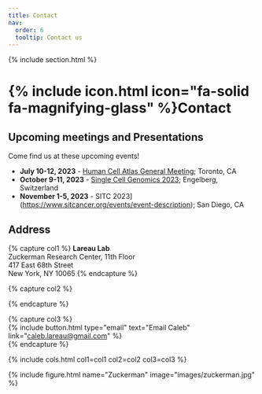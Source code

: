 ```yaml
---
title: Contact
nav:
  order: 6
  tooltip: Contact us
---
```


{% include section.html %}

# {% include icon.html icon="fa-solid fa-magnifying-glass" %}Contact

## Upcoming meetings and Presentations

Come find us at these upcoming events!

- <b>July 10-12, 2023</b> - [Human Cell Atlas General Meeting](https://events.humancellatlas.org/2023gm); Toronto, CA
- <b>October 9-11, 2023</b> - [Single Cell Genomics 2023](https://conferences.weizmann.ac.il/SCG2023/single-cell-genomics-2023); Engelberg, Switzerland
- <b>November 1-5, 2023</b> - SITC 2023](https://www.sitcancer.org/events/event-description); San Diego, CA

## Address

{% capture col1 %}
<b>Lareau Lab</b><br>
Zuckerman Research Center, 11th Floor<br>
417 East 68th Street<br>
New York, NY 10065
{% endcapture %}

{% capture col2 %}
 
{% endcapture %}

{% capture col3 %}
<br>
{%
  include button.html
  type="email"
  text="Email Caleb"
  link="caleb.lareau@gmail.com"
%}
<br>
{% endcapture %}

{% include cols.html col1=col1 col2=col2 col3=col3 %}

{% include figure.html name="Zuckerman" image="images/zuckerman.jpg" %}
